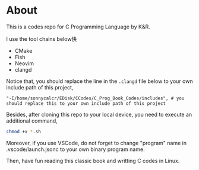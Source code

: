 # About

This is a codes repo for C Programming Language by K&R.

I use the tool chains below快

- CMake
- Fish
- Neovim
- clangd

Notice that, you should replace the line in the `.clangd` file below to your own include path of this project,

```
"-I/home/sonnycalcr/EDisk/CCodes/C_Prog_Book_Codes/includes", # you should replace this to your own include path of this project
```

Besides, after cloning this repo to your local device, you need to execute an additional command,

```sh
chmod +x *.sh
```

Moreover, if you use VSCode, do not forget to change "program" name in .vscode/launch.jsonc to your own binary program name.

Then, have fun reading this classic book and writting C codes in Linux.



